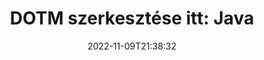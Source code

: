 ---
############################# Static ############################
layout: "auto-gen-editor"
date: 2022-11-09T21:38:32
draft: false
otherformats: doc docx docm xls xlsx xlsm ppt pptx pptm mobi epub html mhtml txt xml csv rtf odt msg eml

############################# Head ############################
head_title: "DOTM szerkesztő – DOTM szerkesztése a Java alkalmazásban"
head_description: "Hogyan szerkeszthető a(z) DOTM a(z) Java alkalmazásban néhány sornyi kóddal? Használja a GroupDocs dokumentumfeldolgozó API-it több mint 30 fájlformátum szerkesztéséhez, frissítéséhez és mentéséhez."

############################# Header ############################
title: "DOTM szerkesztése itt: Java"
description: "Hatékony és robusztus DOTM szerkesztés a szerveroldali GroupDocs.Editor segítségével a Java API-khoz, olyan szoftverek használata nélkül, mint a Microsoft vagy az Open Office."
bg_image: "https://cms.admin.containerize.com/templates/aspose/App_Themes/V3/images/bg/header1.png"
bg_overlay: false
button:
    enable: true
    icon: "fas fa-arrow-down"
    label: "Ingyenes próbaverzió letöltése"
    link: "https://downloads.groupdocs.com/editor/java"

############################# SubMenu ############################
submenu:
    enable: true

    left:
        img_alt: "GroupDocs.Editor for Java"
        image: "https://cms.admin.containerize.com/templates/groupdocs/images/product-logos/90x90-noborder/groupdocs-editor-java.png"
        product: "GroupDocs.Editor"
        platform: "Java"

    middle:
        button:

            # button loop
            - link: "https://apireference.groupdocs.com/editor/java"
              text: "API-referencia"

            # button loop
            - link: "https://github.com/groupdocs-editor"
              text: "Kódpéldák"

            # button loop
            - link: "https://products.groupdocs.app/editor/family"
              text: "Élő bemutatók"

            # button loop
            - link: "https://purchase.groupdocs.com/pricing/editor/java"
              text: "Árazás"

    right:
        link_download: "https://downloads.groupdocs.com/editor"
        link_learn: "https://docs.groupdocs.com/editor/java"
        link_buy: "https://purchase.groupdocs.com"

############################# About ############################
about:
    enable: true
    title: "A GroupDocs.Editor for Java API-ról"
    content: |
        A [GroupDocs.Editor for Java](/hu/editor/java/) API megfelelő választás Microsoft Word, Excel, PowerPoint, Open Office dokumentumok és prezentációk szerkesztéséhez. A GroupDocs.Editor egy önálló API, amely olyan szerveroldali és háttérrendszerekhez alkalmas, ahol nagy teljesítményre van szükség. Nem függ semmilyen szoftvertől, mint például a Microsoft vagy az Open Office.

############################# Steps ############################
steps:
    enable: true
    title_left: "A DOTM szerkesztésének lépései a Java nyelven"
    content_left: |
        A [GroupDocs.Editor for Java](/hu/editor/java/) egyszerű és egyértelmű módot biztosít a fejlesztők számára a DOTM fájlok szerkesztésére néhány sornyi kód használatával.
        * Hozzon létre egy példányt az "Editor" osztályból a kötelező fájl elérési úttal vagy adatfolyammal és az opcionális "WordProcessingLoadOptions" osztállyal, és töltse be az DOTM fájlt
        * A `WordProcessingEditOptions` osztálypéldány létrehozása és beállítása a DOTM fájlformátumhoz
        * Hívja az "Editor.Edit()" metódust, és szerezzen be DOTM dokumentumot HTML formátumban, amely könnyen szerkeszthető bármely WYSIWYG-szerkesztővel.
        * Hívja meg az "Editor.Save()" metódust, és mentse a szerkesztett DOTM fájlt a `WordProcessingSaveOptions' osztály segítségével

        
    title_right: "rendszerkövetelmények"
    content_right: |
        Az alapvető dokumentumszerkesztés a GroupDocs.Editor for Java API-kkal néhány egyszerű lépés végrehajtásával elvégezhető. API-jaink minden nagyobb platformon és operációs rendszeren támogatottak. Mielőtt végrehajtaná az alábbi kódot, győződjön meg arról, hogy a következő előfeltételek telepítve vannak a rendszeren.

        * Operációs rendszerek: Microsoft Windows, Linux, MacOS
        * Fejlesztési környezetek: NetBeans, IntelliJ IDEA, Eclipse
        * Keretrendszerek: Java 7 (1.7) and above
        * Töltse le a(z) GroupDocs.Editor for Java legújabb verzióját a [Maven] webhelyről (https://repository.groupdocs.com/editor/)
        
    code: |        
        ```java
        // Load the DOTM file into Editor with the optional WordProcessingLoadOptions
        Editor editor = new Editor("source.dotm", new WordProcessingLoadOptions());

        // Create and adjust the edit options
        WordProcessingEditOptions editOptions = new WordProcessingEditOptions();

        // Open input DOTM document for edit — obtain an intermediate document, that can be edited
        EditableDocument beforeEdit = editor.edit(editOptions);

        // Grab DOTM document content and associated resources from editable document
        string content = beforeEdit.getContent();

        // Send the content to WYSIWYG-editor, edit it there, and send edited content back to the server-side
        // This step simulates a such operation
        string updatedContent = content.replace("Subtitle", "Edited subtitle");

        // Grab edited content and resources from WYSIWYG-editor and create a new EditableDocument instance from it
        EditableDocument afterEdit = EditableDocument.fromMarkup(updatedContent, null);

        // Create a save options and select a desired output format
        WordProcessingSaveOptions saveOptions = new WordProcessingSaveOptions(WordProcessingFormats.Dotm);

        // Save edited DOTM document to the file
        editor.save(afterEdit, "edited.dotm", saveOptions);
        ```
        
############################# Demos ############################
demos:
    enable: true
    title: "DOTM Élő bemutatók szerkesztője"
    content: |
        Szerkessze a(z) DOTM elemet most a [GroupDocs.Editor Live Demos](https://products.groupdocs.app/editor/family) webhelyen.
        Az élő demónak a következő előnyei vannak
        
############################# More Formats ############################
more_formats:
    enable: true
    title: "Egyéb támogatott szerkesztők"
    content: |
        Más fájlformátumokat is szerkeszthet. Kérjük, tekintse meg a teljes listát alább.


############################# Back to top ###############################
back_to_top:
    enable: true
---